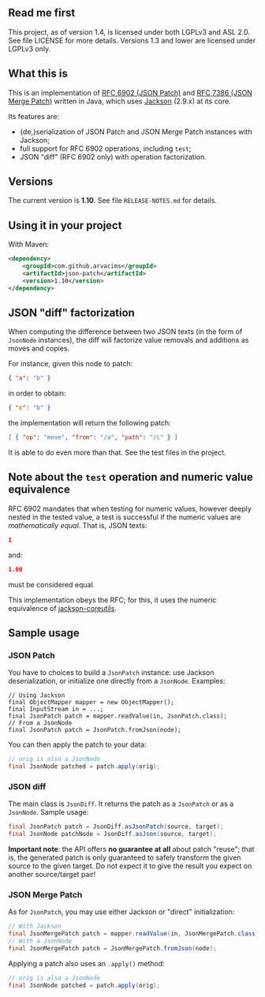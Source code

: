 ## Read me first

This project, as of version 1.4, is licensed under both LGPLv3 and ASL 2.0. See file LICENSE for more details. Versions
1.3 and lower are licensed under LGPLv3 only.

## What this is

This is an implementation of [RFC 6902 (JSON Patch)](http://tools.ietf.org/html/rfc6902) and
[RFC 7386 (JSON Merge Patch)](http://tools.ietf.org/html/rfc7386) written in Java, which uses
[Jackson](https://github.com/FasterXML/jackson-databind) (2.9.x) at its core.

Its features are:

* {de,}serialization of JSON Patch and JSON Merge Patch instances with Jackson;
* full support for RFC 6902 operations, including `test`;
* JSON "diff" (RFC 6902 only) with operation factorization.

## Versions

The current version is **1.10**. See file `RELEASE-NOTES.md` for details.

## Using it in your project

With Maven:

```xml
<dependency>
    <groupId>com.github.arvacims</groupId>
    <artifactId>json-patch</artifactId>
    <version>1.10</version>
</dependency>
```

## JSON "diff" factorization

When computing the difference between two JSON texts (in the form of `JsonNode` instances), the diff will factorize
value removals and additions as moves and copies.

For instance, given this node to patch:

```json
{ "a": "b" }
```

in order to obtain:

```json
{ "c": "b" }
```

the implementation will return the following patch:

```json
[ { "op": "move", "from": "/a", "path": "/c" } ]
```

It is able to do even more than that. See the test files in the project.

## Note about the `test` operation and numeric value equivalence

RFC 6902 mandates that when testing for numeric values, however deeply nested in the tested value, a test is successful
if the numeric values are _mathematically equal_. That is, JSON texts:

```json
1
```

and:

```json
1.00
```

must be considered equal.

This implementation obeys the RFC; for this, it uses the numeric equivalence of
[jackson-coreutils](https://github.com/fge/jackson-coreutils).

## Sample usage

### JSON Patch

You have to choices to build a `JsonPatch` instance: use Jackson deserialization, or initialize one directly from a
`JsonNode`. Examples:

```
// Using Jackson
final ObjectMapper mapper = new ObjectMapper();
final InputStream in = ...;
final JsonPatch patch = mapper.readValue(in, JsonPatch.class);
// From a JsonNode
final JsonPatch patch = JsonPatch.fromJson(node);
```

You can then apply the patch to your data:

```java
// orig is also a JsonNode
final JsonNode patched = patch.apply(orig);
```

### JSON diff

The main class is `JsonDiff`. It returns the patch as a `JsonPatch` or as a `JsonNode`. Sample usage:

```java
final JsonPatch patch = JsonDiff.asJsonPatch(source, target);
final JsonNode patchNode = JsonDiff.asJson(source, target);
```

**Important note**: the API offers **no guarantee at all** about patch "reuse"; that is, the generated patch is only
guaranteed to safely transform the given source to the given target. Do not expect it to give the result you expect on
another source/target pair!

### JSON Merge Patch

As for `JsonPatch`, you may use either Jackson or "direct" initialization:

```java
// With Jackson
final JsonMergePatch patch = mapper.readValue(in, JsonMergePatch.class);
// With a JsonNode
final JsonMergePatch patch = JsonMergePatch.fromJson(node);
```

Applying a patch also uses an `.apply()` method:

```java
// orig is also a JsonNode
final JsonNode patched = patch.apply(orig);
```
